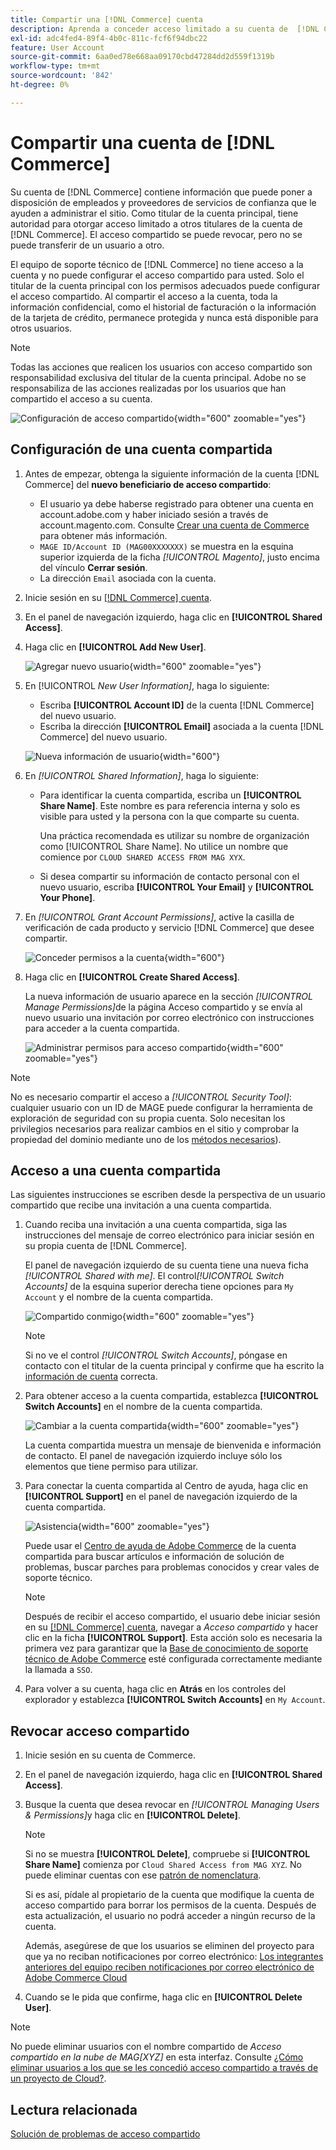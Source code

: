 ```yaml
---
title: Compartir una [!DNL Commerce] cuenta
description: Aprenda a conceder acceso limitado a su cuenta de  [!DNL Commerce] para otros titulares de la cuenta de [!DNL Commerce] .
exl-id: adc4fed4-89f4-4b0c-811c-fcf6f94dbc22
feature: User Account
source-git-commit: 6aa0ed78e668aa09170cbd47284dd2d559f1319b
workflow-type: tm+mt
source-wordcount: '842'
ht-degree: 0%

---
```


# Compartir una cuenta de [!DNL Commerce]

Su cuenta de [!DNL Commerce] contiene información que puede poner a disposición de empleados y proveedores de servicios de confianza que le ayuden a administrar el sitio. Como titular de la cuenta principal, tiene autoridad para otorgar acceso limitado a otros titulares de la cuenta de [!DNL Commerce]. El acceso compartido se puede revocar, pero no se puede transferir de un usuario a otro.

El equipo de soporte técnico de [!DNL Commerce] no tiene acceso a la cuenta y no puede configurar el acceso compartido para usted. Solo el titular de la cuenta principal con los permisos adecuados puede configurar el acceso compartido. Al compartir el acceso a la cuenta, toda la información confidencial, como el historial de facturación o la información de la tarjeta de crédito, permanece protegida y nunca está disponible para otros usuarios.

>[!NOTE]
>
>Todas las acciones que realicen los usuarios con acceso compartido son responsabilidad exclusiva del titular de la cuenta principal. Adobe no se responsabiliza de las acciones realizadas por los usuarios que han compartido el acceso a su cuenta.

![Configuración de acceso compartido](./assets/shared-access.png){width="600" zoomable="yes"}

## Configuración de una cuenta compartida

1. Antes de empezar, obtenga la siguiente información de la cuenta [!DNL Commerce] del **nuevo beneficiario de acceso compartido**:

   - El usuario ya debe haberse registrado para obtener una cuenta en account.adobe.com y haber iniciado sesión a través de account.magento.com. Consulte [Crear una cuenta de Commerce](https://experienceleague.adobe.com/es/docs/commerce-admin/start/commerce-account/commerce-account-create#create-a-commerce-account) para obtener más información.
   - `MAGE ID/Account ID (MAG00XXXXXXX)` se muestra en la esquina superior izquierda de la ficha _[!UICONTROL Magento]_, justo encima del vínculo **Cerrar sesión**.
   - La dirección `Email` asociada con la cuenta.

1. Inicie sesión en su [[!DNL Commerce] cuenta](commerce-account-create.md).

1. En el panel de navegación izquierdo, haga clic en **[!UICONTROL Shared Access]**.

1. Haga clic en **[!UICONTROL Add New User]**.

   ![Agregar nuevo usuario](./assets/shared-access-add.png){width="600" zoomable="yes"}

1. En [!UICONTROL _New User Information]_, haga lo siguiente:

   - Escriba **[!UICONTROL Account ID]** de la cuenta [!DNL Commerce] del nuevo usuario.
   - Escriba la dirección **[!UICONTROL Email]** asociada a la cuenta [!DNL Commerce] del nuevo usuario.

   ![Nueva información de usuario](./assets/shared-new-user.png){width="600"}

1. En _[!UICONTROL Shared Information]_, haga lo siguiente:

   - Para identificar la cuenta compartida, escriba un **[!UICONTROL Share Name]**. Este nombre es para referencia interna y solo es visible para usted y la persona con la que comparte su cuenta.

     Una práctica recomendada es utilizar su nombre de organización como [!UICONTROL Share Name]. No utilice un nombre que comience por `CLOUD SHARED ACCESS FROM MAG XYX`.
   - Si desea compartir su información de contacto personal con el nuevo usuario, escriba **[!UICONTROL Your Email]** y **[!UICONTROL Your Phone]**.

1. En _[!UICONTROL Grant Account Permissions]_, active la casilla de verificación de cada producto y servicio [!DNL Commerce] que desee compartir.

   ![Conceder permisos a la cuenta](./assets/shared-permissions.png){width="600"}

1. Haga clic en **[!UICONTROL Create Shared Access]**.

   La nueva información de usuario aparece en la sección _[!UICONTROL Manage Permissions]_&#x200B;de la página Acceso compartido y se envía al nuevo usuario una invitación por correo electrónico con instrucciones para acceder a la cuenta compartida.

   ![Administrar permisos para acceso compartido](./assets/shared-manage-permissions.png){width="600" zoomable="yes"}

>[!NOTE]
>
>No es necesario compartir el acceso a _[!UICONTROL Security Tool]_: cualquier usuario con un ID de MAGE puede configurar la herramienta de exploración de seguridad con su propia cuenta. Solo necesitan los privilegios necesarios para realizar cambios en el sitio y comprobar la propiedad del dominio mediante uno de los [métodos necesarios](https://experienceleague.adobe.com/es/docs/commerce-admin/systems/security/security-scan)).

## Acceso a una cuenta compartida

Las siguientes instrucciones se escriben desde la perspectiva de un usuario compartido que recibe una invitación a una cuenta compartida.

1. Cuando reciba una invitación a una cuenta compartida, siga las instrucciones del mensaje de correo electrónico para iniciar sesión en su propia cuenta de [!DNL Commerce].

   El panel de navegación izquierdo de su cuenta tiene una nueva ficha _[!UICONTROL Shared with me]_. El control&#x200B;_[!UICONTROL Switch Accounts]_ de la esquina superior derecha tiene opciones para `My Account` y el nombre de la cuenta compartida.

   ![Compartido conmigo](./assets/shared-with-me.png){width="600" zoomable="yes"}

   >[!NOTE]
   >
   >   Si no ve el control _[!UICONTROL Switch Accounts]_, póngase en contacto con el titular de la cuenta principal y confirme que ha escrito la [información de cuenta](#set-up-a-shared-account) correcta.


1. Para obtener acceso a la cuenta compartida, establezca **[!UICONTROL Switch Accounts]** en el nombre de la cuenta compartida.

   ![Cambiar a la cuenta compartida](./assets/shared-switch.png){width="600" zoomable="yes"}

   La cuenta compartida muestra un mensaje de bienvenida e información de contacto. El panel de navegación izquierdo incluye sólo los elementos que tiene permiso para utilizar.

1. Para conectar la cuenta compartida al Centro de ayuda, haga clic en **[!UICONTROL Support]** en el panel de navegación izquierdo de la cuenta compartida.

   ![Asistencia](./assets/shared-support.png){width="600" zoomable="yes"}

   Puede usar el [Centro de ayuda de Adobe Commerce](https://experienceleague.adobe.com/es/docs/commerce-knowledge-base/kb/overview) de la cuenta compartida para buscar artículos e información de solución de problemas, buscar parches para problemas conocidos y crear vales de soporte técnico.

   >[!NOTE]
   >
   >Después de recibir el acceso compartido, el usuario debe iniciar sesión en su [[!DNL Commerce] cuenta](https://account.magento.com/customer/account/login), navegar a _Acceso compartido_ y hacer clic en la ficha **[!UICONTROL Support]**. Esta acción solo es necesaria la primera vez para garantizar que la [Base de conocimiento de soporte técnico de Adobe Commerce](https://experienceleague.adobe.com/es/docs/commerce-knowledge-base/kb/overview) esté configurada correctamente mediante la llamada a `SSO`.

1. Para volver a su cuenta, haga clic en **Atrás** en los controles del explorador y establezca **[!UICONTROL Switch Accounts]** en `My Account`.

## Revocar acceso compartido

1. Inicie sesión en su cuenta de Commerce.

1. En el panel de navegación izquierdo, haga clic en **[!UICONTROL Shared Access]**.

1. Busque la cuenta que desea revocar en _[!UICONTROL Managing Users & Permissions]_&#x200B;y haga clic en **[!UICONTROL Delete]**.

   >[!NOTE]
   >
   > Si no se muestra **[!UICONTROL Delete]**, compruebe si **[!UICONTROL Share Name]** comienza por `Cloud Shared Access from MAG XYZ`. No puede eliminar cuentas con ese [patrón de nomenclatura](https://experienceleague.adobe.com/es/docs/commerce-knowledge-base/kb/help-center-guide/magento-help-center-user-guide#remove-cloud-shared-access-users).
   > 
   > Si es así, pídale al propietario de la cuenta que modifique la cuenta de acceso compartido para borrar los permisos de la cuenta. Después de esta actualización, el usuario no podrá acceder a ningún recurso de la cuenta.
   >
   > Además, asegúrese de que los usuarios se eliminen del proyecto para que ya no reciban notificaciones por correo electrónico: [Los integrantes anteriores del equipo reciben notificaciones por correo electrónico de Adobe Commerce Cloud](https://experienceleague.adobe.com/es/docs/commerce-knowledge-base/kb/troubleshooting/miscellaneous/former-teammembers-receive-cloud-notification-emails)


1. Cuando se le pida que confirme, haga clic en **[!UICONTROL Delete User]**.

>[!NOTE]
>
>No puede eliminar usuarios con el nombre compartido de _Acceso compartido en la nube de MAG[XYZ]_ en esta interfaz. Consulte [¿Cómo eliminar usuarios a los que se les concedió acceso compartido a través de un proyecto de Cloud?](https://experienceleague.adobe.com/es/docs/commerce-knowledge-base/kb/troubleshooting/miscellaneous/shared-access-troubleshooting).

## Lectura relacionada

[Solución de problemas de acceso compartido](https://experienceleague.adobe.com/es/docs/commerce-knowledge-base/kb/troubleshooting/miscellaneous/shared-access-troubleshooting)
